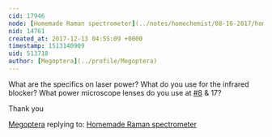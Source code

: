 ```yaml
---
cid: 17946
node: [Homemade Raman spectrometer](../notes/homechemist/08-16-2017/homemade-raman-spectrometer)
nid: 14761
created_at: 2017-12-13 04:55:09 +0000
timestamp: 1513140909
uid: 513718
author: [Megoptera](../profile/Megoptera)
---
```


What are the specifics on laser power?
What do you use for the infrared blocker?
What power microscope lenses do you use at [#8](/n/8) & 17?

Thank you

[Megoptera](../profile/Megoptera) replying to: [Homemade Raman spectrometer](../notes/homechemist/08-16-2017/homemade-raman-spectrometer)

